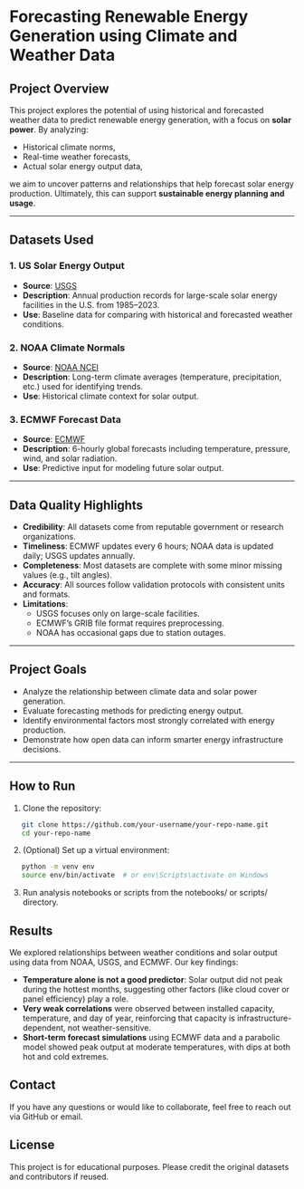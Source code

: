 # Forecasting Renewable Energy Generation using Climate and Weather Data

## Project Overview
This project explores the potential of using historical and forecasted weather data to predict renewable energy generation, with a focus on **solar power**. By analyzing:
- Historical climate norms,
- Real-time weather forecasts,
- Actual solar energy output data,

we aim to uncover patterns and relationships that help forecast solar energy production. Ultimately, this can support **sustainable energy planning and usage**.

---

## Datasets Used

### 1. US Solar Energy Output
- **Source**: [USGS](https://energy.usgs.gov/uspvdb/)
- **Description**: Annual production records for large-scale solar energy facilities in the U.S. from 1985–2023.
- **Use**: Baseline data for comparing with historical and forecasted weather conditions.

### 2. NOAA Climate Normals
- **Source**: [NOAA NCEI](https://www.ncei.noaa.gov/cdo-web/datasets)
- **Description**: Long-term climate averages (temperature, precipitation, etc.) used for identifying trends.
- **Use**: Historical climate context for solar output.

### 3. ECMWF Forecast Data
- **Source**: [ECMWF](https://data.ecmwf.int/forecasts/)
- **Description**: 6-hourly global forecasts including temperature, pressure, wind, and solar radiation.
- **Use**: Predictive input for modeling future solar output.

---

## Data Quality Highlights

- **Credibility**: All datasets come from reputable government or research organizations.
- **Timeliness**: ECMWF updates every 6 hours; NOAA data is updated daily; USGS updates annually.
- **Completeness**: Most datasets are complete with some minor missing values (e.g., tilt angles).
- **Accuracy**: All sources follow validation protocols with consistent units and formats.
- **Limitations**:
  - USGS focuses only on large-scale facilities.
  - ECMWF’s GRIB file format requires preprocessing.
  - NOAA has occasional gaps due to station outages.

---

## Project Goals
- Analyze the relationship between climate data and solar power generation.
- Evaluate forecasting methods for predicting energy output.
- Identify environmental factors most strongly correlated with energy production.
- Demonstrate how open data can inform smarter energy infrastructure decisions.

---

## How to Run

1. Clone the repository:
``` bash
   git clone https://github.com/your-username/your-repo-name.git
   cd your-repo-name
```
2. (Optional) Set up a virtual environment:
``` bash
   python -m venv env
   source env/bin/activate  # or env\Scripts\activate on Windows
```
3. Run analysis notebooks or scripts from the notebooks/ or scripts/ directory.

## Results

We explored relationships between weather conditions and solar output using data from NOAA, USGS, and ECMWF. Our key findings:

- **Temperature alone is not a good predictor**: Solar output did not peak during the hottest months, suggesting other factors (like cloud cover or panel efficiency) play a role.
- **Very weak correlations** were observed between installed capacity, temperature, and day of year, reinforcing that capacity is infrastructure-dependent, not weather-sensitive.
- **Short-term forecast simulations** using ECMWF data and a parabolic model showed peak output at moderate temperatures, with dips at both hot and cold extremes.


## Contact
If you have any questions or would like to collaborate, feel free to reach out via GitHub or email.

## License
This project is for educational purposes. Please credit the original datasets and contributors if reused.
